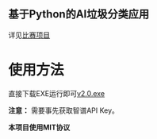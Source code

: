 ## 基于Python的AI垃圾分类应用
详见[比赛项目](https://github.com/GoogleEdge/SRSC_JDYC_710/blob/main/idea.md)

# 使用方法

直接下载EXE运行即可[v2.0.exe](https://github.com/GoogleEdge/Rubbish_Classify_Python/releases/download/v2.2.0/V2.0.exe)

**注意：** 需要事先获取智谱API Key。

**本项目使用MIT协议**
